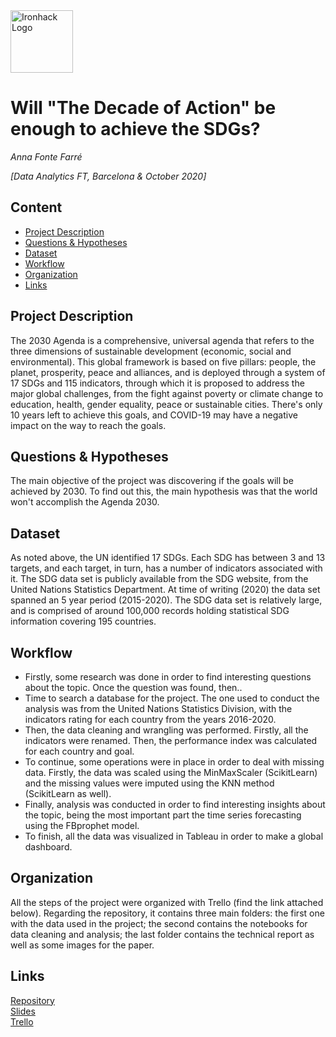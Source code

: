 <img src="https://bit.ly/2VnXWr2" alt="Ironhack Logo" width="100"/>

# Will "The Decade of Action" be enough to achieve the SDGs?
*Anna Fonte Farré*

*[Data Analytics FT, Barcelona & October 2020]*

## Content
- [Project Description](#project-description)
- [Questions & Hypotheses](#questions-hypotheses)
- [Dataset](#dataset)
- [Workflow](#workflow)
- [Organization](#organization)
- [Links](#links)

## Project Description
The 2030 Agenda is a comprehensive, universal agenda that refers to the three dimensions of sustainable development (economic, social and environmental). This global framework is based on five pillars: people, the planet, prosperity, peace and alliances, and is deployed through a system of 17 SDGs and 115 indicators, through which it is proposed to address the major global challenges, from the fight against poverty or climate change to education, health, gender equality, peace or sustainable cities. There's only 10 years left to achieve this goals, and COVID-19 may have a negative impact on the way to reach the goals. 

## Questions & Hypotheses
The main objective of the project was discovering if the goals will be achieved by 2030. To find out this, the main hypothesis was that the world won't accomplish the Agenda 2030. 

## Dataset
As noted above, the UN identified 17 SDGs. Each SDG has between 3 and 13 targets, and each target, in turn, has a number of indicators associated with it. The SDG data set is publicly available from the SDG website, from the United Nations Statistics Department. At time of writing (2020) the data set spanned an 5 year period (2015-2020). The SDG data set is relatively large, and is comprised of around 100,000 records holding statistical SDG information covering 195 countries.

## Workflow
- Firstly, some research was done in order to find interesting questions about the topic. Once the question was found, then..
- Time to search a database for the project. The one used to conduct the analysis was from the United Nations Statistics Division, with the indicators rating for each country from the years 2016-2020. 
- Then, the data cleaning and wrangling was performed. Firstly, all the indicators were renamed. Then, the performance index was calculated for each country and goal. 
- To continue, some operations were in place in order to deal with missing data. Firstly, the data was scaled using the MinMaxScaler (ScikitLearn) and the missing values were imputed using the KNN method (ScikitLearn as well). 
- Finally, analysis was conducted in order to find interesting insights about the topic, being the most important part the time series forecasting using the FBprophet model. 
- To finish, all the data was visualized in Tableau in order to make a global dashboard. 

## Organization
All the steps of the project were organized with Trello (find the link attached below). 
Regarding the repository, it contains three main folders: the first one with the data used in the project; the second contains the notebooks for data cleaning and analysis; the last folder contains the technical report as well as some images for the paper. 

## Links
[Repository](https://github.com/annafonte/Project-Week-5-Your-Own-Project/)  
[Slides](https://docs.google.com/presentation/d/13v1YLKB-K2BTzX8bjGWNbHzgZOrqpgt-bu2YmQkGxTk/edit?usp=sharing)  
[Trello](https://trello.com/b/d4oTvG2s/project-4)  
